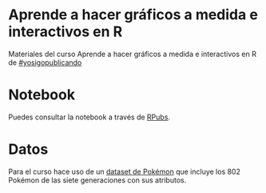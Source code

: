 # Aprende a hacer gráficos a medida e interactivos en R
Materiales del curso Aprende a hacer gráficos a medida e interactivos en R de [#yosigopublicando](https://yosigopublicando.ugr.es/courses/aprende-a-hacer-graficos-a-medida-e-interactivos-en-r/)

# Notebook
Puedes consultar la notebook a través de [RPubs](https://rpubs.com/Wences/graficos_interactivos).

# Datos
Para el curso hace uso de un [dataset de Pokémon](https://www.kaggle.com/datasets/rounakbanik/pokemon) que incluye los 802 Pokémon de las siete generaciones con sus atributos.
